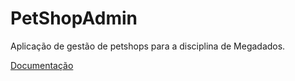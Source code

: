 # PetShopAdmin
Aplicação de gestão de petshops para a disciplina de Megadados.

[Documentação](https://github.com/BigDataPetShop/PetShopAdmin/blob/master/Docs.pdf)

